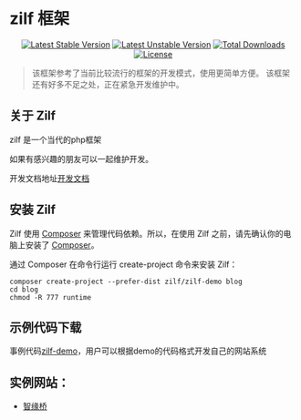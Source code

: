 # zilf 框架

<p align="center">
<a href="https://packagist.org/packages/overtrue/wechat"><img src="https://poser.pugx.org/txj123/zilf/v/stable.svg" alt="Latest Stable Version"></a>
<a href="https://packagist.org/packages/overtrue/wechat"><img src="https://poser.pugx.org/txj123/zilf/v/unstable.svg" alt="Latest Unstable Version"></a>
<a href="https://packagist.org/packages/overtrue/wechat"><img src="https://poser.pugx.org/txj123/zilf/downloads" alt="Total Downloads"></a>
<a href="https://packagist.org/packages/overtrue/wechat"><img src="https://poser.pugx.org/txj123/zilf/license" alt="License"></a>    
</p>

> 该框架参考了当前比较流行的框架的开发模式，使用更简单方便。
> 该框架还有好多不足之处，正在紧急开发维护中。

## 关于 Zilf

zilf 是一个当代的php框架

如果有感兴趣的朋友可以一起维护开发。

开发文档地址[开发文档](https://github.com/txj123/zilf-docs)

## 安装 Zilf

Zilf 使用 [Composer](https://getcomposer.org/) 来管理代码依赖。所以，在使用 Zilf 之前，请先确认你的电脑上安装了 [Composer](https://getcomposer.org/)。

通过 Composer 在命令行运行 create-project 命令来安装 Zilf：
```
composer create-project --prefer-dist zilf/zilf-demo blog
cd blog
chmod -R 777 runtime
```

## 示例代码下载
   事例代码[zilf-demo](https://github.com/txj123/zilf-demo)，用户可以根据demo的代码格式开发自己的网站系统
   

## 实例网站：

- [智缘桥](http://zhiyuanqiao.zhuniu.com)